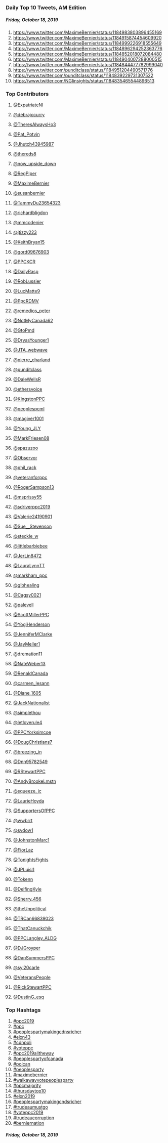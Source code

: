 ### Daily Top 10 Tweets, AM Edition
##### Friday, October 18, 2019
 1) https://www.twitter.com/MaximeBernier/status/1184983803896455169
 2) https://www.twitter.com/MaximeBernier/status/1184915874454609920
 3) https://www.twitter.com/MaximeBernier/status/1184999226918555649
 4) https://www.twitter.com/MaximeBernier/status/1184896294252363776
 5) https://www.twitter.com/MaximeBernier/status/1184852018072084480
 6) https://www.twitter.com/MaximeBernier/status/1184904007288000515
 7) https://www.twitter.com/MaximeBernier/status/1184844477782999040
 8) https://www.twitter.com/punditclass/status/1184951204490571776
 9) https://www.twitter.com/punditclass/status/1184839229731307522
10) https://www.twitter.com/NGIinsights/status/1184835465544896513

### Top Contributors
  1) [@ExpatriateNl](https://www.twitter.com/ExpatriateNl)
  2) [@debrajocurry](https://www.twitter.com/debrajocurry)
  3) [@TheresAlwaysHo3](https://www.twitter.com/TheresAlwaysHo3)
  4) [@Pat_Potvin](https://www.twitter.com/Pat_Potvin)
  5) [@Jhutch43945987](https://www.twitter.com/Jhutch43945987)
  6) [@thereds8](https://www.twitter.com/thereds8)
  7) [@now_upside_down](https://www.twitter.com/now_upside_down)
  8) [@RegPiper](https://www.twitter.com/RegPiper)
  9) [@MaximeBernier](https://www.twitter.com/MaximeBernier)
 10) [@susanbernier](https://www.twitter.com/susanbernier)

 11) [@TammyDu23654323](https://www.twitter.com/TammyDu23654323)
 12) [@richardbligdon](https://www.twitter.com/richardbligdon)
 13) [@mmccdenier](https://www.twitter.com/mmccdenier)
 14) [@jtizzy223](https://www.twitter.com/jtizzy223)
 15) [@KeithBryan15](https://www.twitter.com/KeithBryan15)
 16) [@gord09676903](https://www.twitter.com/gord09676903)
 17) [@PPCKCR](https://www.twitter.com/PPCKCR)
 18) [@DailyRasp](https://www.twitter.com/DailyRasp)
 19) [@RobLussier](https://www.twitter.com/RobLussier)
 20) [@LucMatte9](https://www.twitter.com/LucMatte9)

 21) [@PpcRDMV](https://www.twitter.com/PpcRDMV)
 22) [@remedios_peter](https://www.twitter.com/remedios_peter)
 23) [@NotMyCanada62](https://www.twitter.com/NotMyCanada62)
 24) [@GtoPmd](https://www.twitter.com/GtoPmd)
 25) [@DryasYounger1](https://www.twitter.com/DryasYounger1)
 26) [@JTA_webwave](https://www.twitter.com/JTA_webwave)
 27) [@pierre_charland](https://www.twitter.com/pierre_charland)
 28) [@punditclass](https://www.twitter.com/punditclass)
 29) [@DaleWellsR](https://www.twitter.com/DaleWellsR)
 30) [@ethersvoice](https://www.twitter.com/ethersvoice)

 31) [@KingstonPPC](https://www.twitter.com/KingstonPPC)
 32) [@peoplespcml](https://www.twitter.com/peoplespcml)
 33) [@magiver1001](https://www.twitter.com/magiver1001)
 34) [@Young_JLY](https://www.twitter.com/Young_JLY)
 35) [@MarkFriesen08](https://www.twitter.com/MarkFriesen08)
 36) [@spazuzoo](https://www.twitter.com/spazuzoo)
 37) [@Observor](https://www.twitter.com/Observor)
 38) [@phil_rack](https://www.twitter.com/phil_rack)
 39) [@veteranforppc](https://www.twitter.com/veteranforppc)
 40) [@RogerSampson13](https://www.twitter.com/RogerSampson13)

 41) [@msprissy55](https://www.twitter.com/msprissy55)
 42) [@sdriverppc2019](https://www.twitter.com/sdriverppc2019)
 43) [@Valerie24190901](https://www.twitter.com/Valerie24190901)
 44) [@Sue__Stevenson](https://www.twitter.com/Sue__Stevenson)
 45) [@steckle_w](https://www.twitter.com/steckle_w)
 46) [@littlebarbiebee](https://www.twitter.com/littlebarbiebee)
 47) [@JerLin8472](https://www.twitter.com/JerLin8472)
 48) [@LauraLynnTT](https://www.twitter.com/LauraLynnTT)
 49) [@markham_ppc](https://www.twitter.com/markham_ppc)
 50) [@glbhealing](https://www.twitter.com/glbhealing)

 51) [@Cagsy0021](https://www.twitter.com/Cagsy0021)
 52) [@palevell](https://www.twitter.com/palevell)
 53) [@ScottMillerPPC](https://www.twitter.com/ScottMillerPPC)
 54) [@YogiHenderson](https://www.twitter.com/YogiHenderson)
 55) [@JenniferMClarke](https://www.twitter.com/JenniferMClarke)
 56) [@JayMeller1](https://www.twitter.com/JayMeller1)
 57) [@dremation11](https://www.twitter.com/dremation11)
 58) [@NateWeber13](https://www.twitter.com/NateWeber13)
 59) [@RenaldCanada](https://www.twitter.com/RenaldCanada)
 60) [@carmen_lesann](https://www.twitter.com/carmen_lesann)

 61) [@Diane_1605](https://www.twitter.com/Diane_1605)
 62) [@JackNationalist](https://www.twitter.com/JackNationalist)
 63) [@simplethou](https://www.twitter.com/simplethou)
 64) [@letloverule4](https://www.twitter.com/letloverule4)
 65) [@PPCYorksimcoe](https://www.twitter.com/PPCYorksimcoe)
 66) [@DougChristians7](https://www.twitter.com/DougChristians7)
 67) [@breezing_in](https://www.twitter.com/breezing_in)
 68) [@Dnn95782549](https://www.twitter.com/Dnn95782549)
 69) [@RStewartPPC](https://www.twitter.com/RStewartPPC)
 70) [@AndyBrookeLmstn](https://www.twitter.com/AndyBrookeLmstn)

 71) [@squeeze_jc](https://www.twitter.com/squeeze_jc)
 72) [@LaurieHoyda](https://www.twitter.com/LaurieHoyda)
 73) [@SupportersOfPPC](https://www.twitter.com/SupportersOfPPC)
 74) [@wwbrrt](https://www.twitter.com/wwbrrt)
 75) [@svdow1](https://www.twitter.com/svdow1)
 76) [@JohnstonMarc1](https://www.twitter.com/JohnstonMarc1)
 77) [@FiorLaz](https://www.twitter.com/FiorLaz)
 78) [@TonightsFights](https://www.twitter.com/TonightsFights)
 79) [@JPLuisi1](https://www.twitter.com/JPLuisi1)
 80) [@Tokenn](https://www.twitter.com/Tokenn)

 81) [@DelfingKyle](https://www.twitter.com/DelfingKyle)
 82) [@Sherry_456](https://www.twitter.com/Sherry_456)
 83) [@theUnpolitical](https://www.twitter.com/theUnpolitical)
 84) [@TRCan66839023](https://www.twitter.com/TRCan66839023)
 85) [@ThatCanuckchik](https://www.twitter.com/ThatCanuckchik)
 86) [@PPCLangley_ALDG](https://www.twitter.com/PPCLangley_ALDG)
 87) [@DJGroyper](https://www.twitter.com/DJGroyper)
 88) [@DanSummersPPC](https://www.twitter.com/DanSummersPPC)
 89) [@syl20carle](https://www.twitter.com/syl20carle)
 90) [@VeteransPeople](https://www.twitter.com/VeteransPeople)

 91) [@RickStewartPPC](https://www.twitter.com/RickStewartPPC)
 92) [@DustinG_esq](https://www.twitter.com/DustinG_esq)


### Top Hashtags

  1) [#ppc2019](https://www.twitter.com/hashtag/ppc2019)
  2) [#ppc](https://www.twitter.com/hashtag/ppc)
  3) [#peoplespartymakingcdnsricher](https://www.twitter.com/hashtag/peoplespartymakingcdnsricher)
  4) [#elxn43](https://www.twitter.com/hashtag/elxn43)
  5) [#cdnpoli](https://www.twitter.com/hashtag/cdnpoli)
  6) [#voteppc](https://www.twitter.com/hashtag/voteppc)
  7) [#ppc2019alltheway](https://www.twitter.com/hashtag/ppc2019alltheway)
  8) [#peoplespartyofcanada](https://www.twitter.com/hashtag/peoplespartyofcanada)
  9) [#polcan](https://www.twitter.com/hashtag/polcan)
 10) [#peoplesparty](https://www.twitter.com/hashtag/peoplesparty)
 11) [#maximebernier](https://www.twitter.com/hashtag/maximebernier)
 12) [#walkawayvotepeoplesparty](https://www.twitter.com/hashtag/walkawayvotepeoplesparty)
 13) [#ppcmajority](https://www.twitter.com/hashtag/ppcmajority)
 14) [#thursdaytop10](https://www.twitter.com/hashtag/thursdaytop10)
 15) [#elxn2019](https://www.twitter.com/hashtag/elxn2019)
 16) [#peoplespartymakingcndsricher](https://www.twitter.com/hashtag/peoplespartymakingcndsricher)
 17) [#trudeaumustgo](https://www.twitter.com/hashtag/trudeaumustgo)
 18) [#voteppc2019](https://www.twitter.com/hashtag/voteppc2019)
 19) [#trudeaucorruption](https://www.twitter.com/hashtag/trudeaucorruption)
 20) [#berniernation](https://www.twitter.com/hashtag/berniernation)

##### Friday, October 18, 2019

